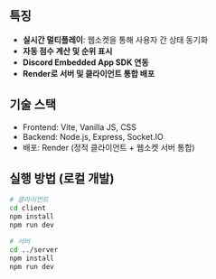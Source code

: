 
## 특징

- **실시간 멀티플레이**: 웹소켓을 통해 사용자 간 상태 동기화
- **자동 점수 계산 및 순위 표시**
- **Discord Embedded App SDK 연동**
- **Render로 서버 및 클라이언트 통합 배포**

## 기술 스택

- Frontend: Vite, Vanilla JS, CSS
- Backend: Node.js, Express, Socket.IO
- 배포: Render (정적 클라이언트 + 웹소켓 서버 통합)

## 실행 방법 (로컬 개발)

```bash
# 클라이언트
cd client
npm install
npm run dev

# 서버
cd ../server
npm install
npm run dev
